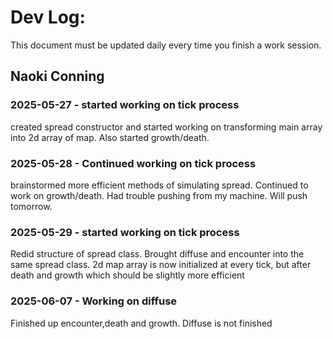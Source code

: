# Dev Log:

This document must be updated daily every time you finish a work session.

## Naoki Conning

### 2025-05-27 - started working on tick process
created spread constructor and started working on transforming main array into 2d array of map. Also started growth/death.

### 2025-05-28 - Continued working on tick process
brainstormed more efficient methods of simulating spread. Continued to work on growth/death. Had trouble pushing from my machine. Will push tomorrow.

### 2025-05-29 - started working on tick process
Redid structure of spread class. Brought diffuse and encounter into the same spread class. 2d map array is now initialized at every tick, but after death and growth which should be slightly more efficient

### 2025-06-07 - Working on diffuse
Finished up encounter,death and growth. Diffuse is not finished
